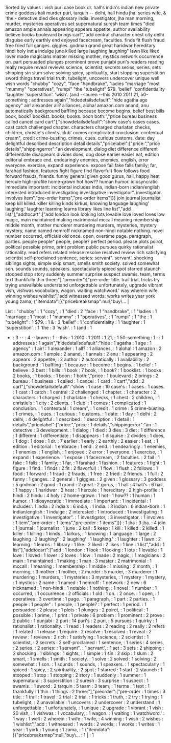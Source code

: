 Sorted by values :
vish puri case book dr. hall's india's indian new private crime goddess kali murder puri, tarquin -- delhi, hall hindu jha. series wife, & 'the - detective died dies glossary india. investigator, jha man morning, murder, mysteries operatives set supernatural suresh team times "died amazon ample annals appearing appears appetite, author availability believe books boulevard brings cart","add central character chest city delhi disguise early earthly end enjoyed facecream, faculties. finds fit flush fraud free fried full ganges. giggles. godman grand great haridwar hereditary hindi holy india indulge june killed large laughing laughing" lawn like liked lover made magicians master missing mother, mystics network occurrence on. part persuaded plunges prominent prove punjabi puri's readers reading really require reveal reviews science, scientist, secrets series, series. sets shipping sin slum solve solving spicy, spirituality, start stopping superstition sword things travel trial truth, tubelight, uncovers undercover unique well wish words "chubby" "cozy", "face "handbrake", "ladies "marriage "most "mummy" "operatives", "rumpi" "the "tubelight" $79. 'belief' 'confidentiality 'laughter 'superstition'. 'wish'. (and --lauren --this 2010 2011 21, 50-something : addresses again","hidedetailsdefault":"hide agatha age agency" air! alexander all? alliances, aloha! amazon.com anand, anu automatically background baffling because become begins. belief best bills book, book? booklist. books, books. boon both:","price bureau business called cancel card cart"],"showdetailsdefault":"show case's cases cases. cast catch challenged chapter. characters charged charlatan checks, children, christie's clients. club' comes complicated conclusion. contextual cream", credit crime-busting. crimes, cues. curious customs. date: day delightful described description detail details","pricelabel":["price:","price details","shippingerror":"an development. dialog diet difference different differentiate disappears divides does, dog dose earlier easier eat, edition editorial embrace end. endearingly enemies, enemies. english, error everyone. exercise, expand experience. expose fail fake falls family; far, farahad fashion. features fight figure find flavorful) flow follows food forward frauds, friends. funny general given good gurus, hall, happy heat hercule high-profile home-grown hot how?? human humor. idiosyncratic immediate important: incidental includes india, indian-born indian/english interested introduced investigating investigative investigator". investigator. involves item","pre-order items","pre-order items"]}} join journal journalist keep kill killed. killer killing kinds kirkus, knowing language laughing' laughing.' laughter learning learns library likes line list","add list"],"addtocart":["add london look looking lots lovable love loved loves low magic, main maintained making matrimonial mccall meaning membership middle month, mother murderer murdering murders, mysteries, mystery mystery, name named nemroff nicknamed non-hindi notable nothing. novel number occurred, officials old once. open, overtime page. paragraph, parties. people people" people, people? perfect period. please plots poirot, political possible prime, print problem public pursues quirky rationalist rationality. read refers related release resolve resolved review rich satisfying scientist self-proclained sentence, series: servant". servant', shocking siblings sights, simple skip smart, smells smith society. solved somewhat son. sounds sounds, speakers. spectacularly spiced spot starred staunch stooped stop story suddenly summer surprise suspect swamis. team, terms text thankfully thin three:"],"preorder":["pre-order title. trail trial, tricks try trying unavailable understand unforgettable unfortunately, upgrade vibrant vish, vishwas vocabulary, wagon. waiting watchword.' way wherein wife winning wishes wishlist","add witnessed words; works writes year york young zama, {"itemdata":[{"pricebreaksmap":null,"buy\\... | 

List :
"chubby" : 1
"cozy", : 1
"died : 2
"face : 1
"handbrake", : 1
"ladies : 1
"marriage : 1
"most : 1
"mummy" : 1
"operatives", : 1
"rumpi" : 1
"the : 1
"tubelight" : 1
$79. : 1
& : 3
'belief' : 1
'confidentiality : 1
'laughter : 1
'superstition'. : 1
'the : 3
'wish'. : 1
(and : 1
- : 3
-- : 4
--lauren : 1
--this : 1
2010 : 1
2011 : 1
21, : 1
50-something : 1
: : 1
addresses : 1
again","hidedetailsdefault":"hide : 1
agatha : 1
age : 1
agency" : 1
air! : 1
alexander : 1
all? : 1
alliances, : 1
aloha! : 1
amazon : 2
amazon.com : 1
ample : 2
anand, : 1
annals : 2
anu : 1
appearing : 2
appears : 2
appetite, : 2
author : 2
automatically : 1
availability : 2
background : 1
baffling : 1
because : 1
become : 1
begins. : 1
belief : 1
believe : 2
best : 1
bills : 1
book : 7
book, : 1
book? : 1
booklist. : 1
books : 2
books, : 1
books. : 1
boon : 1
both:","price : 1
boulevard : 2
brings : 2
bureau : 1
business : 1
called : 1
cancel : 1
card : 1
cart","add : 2
cart"],"showdetailsdefault":"show : 1
case : 10
case's : 1
cases : 1
cases. : 1
cast : 1
catch : 1
central : 2
challenged : 1
chapter. : 1
character : 2
characters : 1
charged : 1
charlatan : 1
checks, : 1
chest : 2
children, : 1
christie's : 1
city : 2
clients. : 1
club' : 1
comes : 1
complicated : 1
conclusion. : 1
contextual : 1
cream", : 1
credit : 1
crime : 5
crime-busting. : 1
crimes, : 1
cues. : 1
curious : 1
customs. : 1
date: : 1
day : 1
delhi : 2
delhi, : 4
delightful : 1
described : 1
description : 1
detail : 1
details","pricelabel":["price:","price : 1
details","shippingerror":"an : 1
detective : 3
development. : 1
dialog : 1
died : 3
dies : 3
diet : 1
difference : 1
different : 1
differentiate : 1
disappears : 1
disguise : 2
divides : 1
does, : 1
dog : 1
dose : 1
dr. : 7
earlier : 1
early : 2
earthly : 2
easier : 1
eat, : 1
edition : 1
editorial : 1
embrace : 1
end : 2
end. : 1
endearingly : 1
enemies, : 1
enemies. : 1
english, : 1
enjoyed : 2
error : 1
everyone. : 1
exercise, : 1
expand : 1
experience. : 1
expose : 1
facecream, : 2
faculties. : 2
fail : 1
fake : 1
falls : 1
family; : 1
far, : 1
farahad : 1
fashion. : 1
features : 1
fight : 1
figure : 1
find : 1
finds : 2
fit : 2
flavorful) : 1
flow : 1
flush : 2
follows : 1
food : 1
forward : 1
fraud : 2
frauds, : 1
free : 2
fried : 2
friends. : 1
full : 2
funny : 1
ganges. : 2
general : 1
giggles. : 2
given : 1
glossary : 3
goddess : 5
godman : 2
good : 1
grand : 2
great : 2
gurus, : 1
hall : 4
hall's : 6
hall, : 1
happy : 1
haridwar : 2
heat : 1
hercule : 1
hereditary : 2
high-profile : 1
hindi : 2
hindu : 4
holy : 2
home-grown : 1
hot : 1
how?? : 1
human : 1
humor. : 1
idiosyncratic : 1
immediate : 1
important: : 1
incidental : 1
includes : 1
india : 2
india's : 6
india, : 1
india. : 3
indian : 6
indian-born : 1
indian/english : 1
indulge : 2
interested : 1
introduced : 1
investigating : 1
investigative : 1
investigator". : 1
investigator, : 3
investigator. : 1
involves : 1
item","pre-order : 1
items","pre-order : 1
items"]}} : 1
jha : 3
jha. : 4
join : 1
journal : 1
journalist : 1
june : 2
kali : 5
keep : 1
kill : 1
killed : 2
killed. : 1
killer : 1
killing : 1
kinds : 1
kirkus, : 1
knowing : 1
language : 1
large : 2
laughing : 2
laughing" : 2
laughing' : 1
laughing.' : 1
laughter : 1
lawn : 2
learning : 1
learns : 1
library : 1
like : 2
liked : 2
likes : 1
line : 1
list","add : 1
list"],"addtocart":["add : 1
london : 1
look : 1
looking : 1
lots : 1
lovable : 1
love : 1
loved : 1
lover : 2
loves : 1
low : 1
made : 2
magic, : 1
magicians : 2
main : 1
maintained : 1
making : 1
man : 3
master : 2
matrimonial : 1
mccall : 1
meaning : 1
membership : 1
middle : 1
missing : 2
month, : 1
morning, : 3
mother : 1
mother, : 2
murder : 5
murder, : 3
murderer : 1
murdering : 1
murders, : 1
mysteries : 3
mysteries, : 1
mystery : 1
mystery, : 1
mystics : 2
name : 1
named : 1
nemroff : 1
network : 2
new : 6
nicknamed : 1
non-hindi : 1
notable : 1
nothing. : 1
novel : 1
number : 1
occurred, : 1
occurrence : 2
officials : 1
old : 1
on. : 2
once. : 1
open, : 1
operatives : 3
overtime : 1
page. : 1
paragraph, : 1
part : 2
parties. : 1
people : 1
people" : 1
people, : 1
people? : 1
perfect : 1
period. : 1
persuaded : 2
please : 1
plots : 1
plunges : 2
poirot, : 1
political : 1
possible : 1
prime, : 1
print : 1
private : 6
problem : 1
prominent : 2
prove : 2
public : 1
punjabi : 2
puri : 14
puri's : 2
puri, : 5
pursues : 1
quirky : 1
rationalist : 1
rationality. : 1
read : 1
readers : 2
reading : 2
really : 2
refers : 1
related : 1
release : 1
require : 2
resolve : 1
resolved : 1
reveal : 2
review : 1
reviews : 2
rich : 1
satisfying : 1
science, : 2
scientist : 1
scientist, : 2
secrets : 2
self-proclained : 1
sentence, : 1
series : 4
series, : 2
series. : 2
series: : 1
servant". : 1
servant', : 1
set : 3
sets : 2
shipping : 2
shocking : 1
siblings : 1
sights, : 1
simple : 1
sin : 2
skip : 1
slum : 2
smart, : 1
smells : 1
smith : 1
society. : 1
solve : 2
solved : 1
solving : 2
somewhat : 1
son. : 1
sounds : 1
sounds, : 1
speakers. : 1
spectacularly : 1
spiced : 1
spicy, : 2
spirituality, : 2
spot : 1
starred : 1
start : 2
staunch : 1
stooped : 1
stop : 1
stopping : 2
story : 1
suddenly : 1
summer : 1
supernatural : 3
superstition : 2
suresh : 3
surprise : 1
suspect : 1
swamis. : 1
sword : 2
tarquin : 5
team : 3
team, : 1
terms : 1
text : 1
thankfully : 1
thin : 1
things : 2
three:"],"preorder":["pre-order : 1
times : 3
title. : 1
trail : 1
travel : 2
trial : 2
trial, : 1
tricks : 1
truth, : 2
try : 1
trying : 1
tubelight, : 2
unavailable : 1
uncovers : 2
undercover : 2
understand : 1
unforgettable : 1
unfortunately, : 1
unique : 2
upgrade : 1
vibrant : 1
vish : 20
vish, : 1
vishwas : 1
vocabulary, : 1
wagon. : 1
waiting : 1
watchword.' : 1
way : 1
well : 2
wherein : 1
wife : 1
wife, : 4
winning : 1
wish : 2
wishes : 1
wishlist","add : 1
witnessed : 1
words : 2
words; : 1
works : 1
writes : 1
year : 1
york : 1
young : 1
zama, : 1
{"itemdata":[{"pricebreaksmap":null,"buy\\... : 1
| : 1
